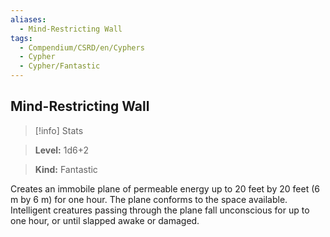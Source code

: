 ```yaml
---
aliases:
  - Mind-Restricting Wall
tags:
  - Compendium/CSRD/en/Cyphers
  - Cypher
  - Cypher/Fantastic
---
```

  
    
## Mind-Restricting Wall    
>[!info] Stats    
> **Level:** 1d6+2    
> **Kind:** Fantastic  
    
Creates an immobile plane of permeable energy up to 20 feet by 20 feet (6 m by 6 m) for one hour. The plane conforms to the space available. Intelligent creatures passing through the plane fall unconscious for up to one hour, or until slapped awake or damaged.